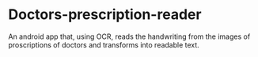# Doctors-prescription-reader
An android app that, using OCR, reads the handwriting from the images of proscriptions of doctors and transforms into readable text.
